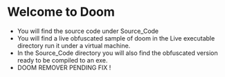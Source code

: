 # Welcome to Doom
- You will find the source code under Source_Code
- You will find a live obfuscated sample of doom in the Live executable directory run it under a virtual machine.
- In the Source_Code directory you will also find the obfuscated version ready to be compiled to an exe. 
- DOOM REMOVER PENDING FIX !
